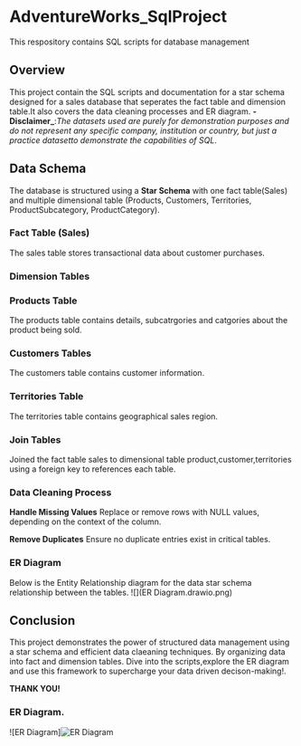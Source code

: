 # AdventureWorks_SqlProject
This respository contains SQL scripts for database management
## Overview
This project contain the SQL scripts and documentation for a star schema designed for a sales database that seperates the fact table and dimension table.It also covers the data cleaning processes and ER diagram.
**-Disclaimer_**:_The datasets used are purely for demonstration purposes and do not represent any specific company, institution or country, but just a practice datasetto demonstrate the capabilities of SQL_.

## Data Schema
The database is structured using a **Star Schema** with one fact table(Sales) and multiple dimensional table (Products, Customers, Territories, ProductSubcategory, ProductCategory).

### Fact Table (Sales)
The sales table stores transactional data about customer purchases.

### Dimension Tables
### Products Table
The products table contains details, subcatrgories and catgories about the product being sold.

### Customers Tables
The customers table contains customer information.

### Territories Table
The territories table contains geographical sales region.

### Join Tables
Joined the fact table sales to dimensional table product,customer,territories using a foreign key to references each table.

### Data Cleaning Process
**Handle Missing Values**
   Replace or remove rows with NULL values, depending on the context of the column.
   
**Remove Duplicates**
    Ensure no duplicate entries exist in critical tables.

### ER Diagram
Below is the Entity Relationship diagram for the data star schema relationship between the tables.
![](ER Diagram.drawio.png)

## Conclusion
This project demonstrates the power of structured data management using a star schema and efficient data claeaning techniques. By organizing data into fact and dimension tables. Dive into the scripts,explore the ER diagram and use this framework to supercharge your data driven decison-making!.

**THANK YOU!**










    










    
### ER Diagram.
![ER Diagram]![ER Diagram](https://github.com/user-attachments/assets/407c1a53-a9be-41be-97ff-b5b03ac2acc9)


    


